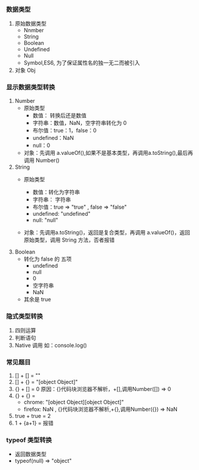 ### 数据类型
1. 原始数据类型
    - Nnmber
    - String
    - Boolean
    - Undefined
    - Null
    - Symbol,ES6, 为了保证属性名的独一无二而被引入
2. 对象 Obj

### 显示数据类型转换
1. Number
    - 原始类型
        - 数值： 转换后还是数值
        - 字符串：数值，NaN，空字符串转化为 0
        - 布尔值：true：1，false：0
        - undefined：NaN
        - null：0
    - 对象：先调用 a.valueOf(),如果不是基本类型，再调用a.toString(),最后再调用 Number()
2. String
    - 原始类型
        - 数值：转化为字符串
        - 字符串： 字符串
        - 布尔值：true => "true" , false => "false"
        - undefined: "undefined"
        - null: "null"

    - 对象：先调用a.toString()，返回是复合类型，再调用 a.valueOf()，返回原始类型，调用 String 方法，否者报错
3. Boolean
    - 转化为 false 的 五项
        - undefined
        - null
        - 0
        - 空字符串
        - NaN
    - 其余是 true

### 隐式类型转换
1. 四则运算
2. 判断语句
3. Native 调用  如：console.log()

### 常见题目
1. [] + [] = ""
2. [] + {} = "[object Object]"
3. {} + [] = 0 原因：{}代码块浏览器不解析，+[],调用Number([]) => 0
4. {} + {} =
    - chrome: "[object Object][object Object]"
    - firefox: NaN , {}代码块浏览器不解析,+{},调用Number({}) => NaN
5. true + true =  2
6. 1 + {a+1} = 报错

### typeof 类型转换
- 返回数据类型
- typeof(null) => "object"

